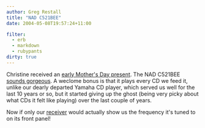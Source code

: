 ```yaml
---
author: Greg Restall
title: "NAD C521BEE"
date: 2004-05-08T19:57:24+11:00

filter:
  - erb
  - markdown
  - rubypants
dirty: true
---
```


Christine received an [early Mother's Day present](http://nadelectronics.com/cd_players/C521BEE_framset.htm).  The NAD C521BEE [sounds gorgeous](http://nadelectronics.com/reviews/C521BEE_0903_framset.htm).  A weclome bonus is that it plays every CD we feed it, unlike our dearly departed Yamaha CD player, which served us well for the last 10 years or so, but it started giving up the ghost (being very picky about what CDs it felt like playing) over the last couple of years.

Now if only our [receiver](http://207.228.230.231/info/NAD_701.pdf) would actually show us the frequency it's tuned to on its front panel!
